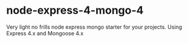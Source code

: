 # node-express-4-mongo-4
Very light no frills node express mongo starter for your projects. Using Express 4.x and Mongoose 4.x 
